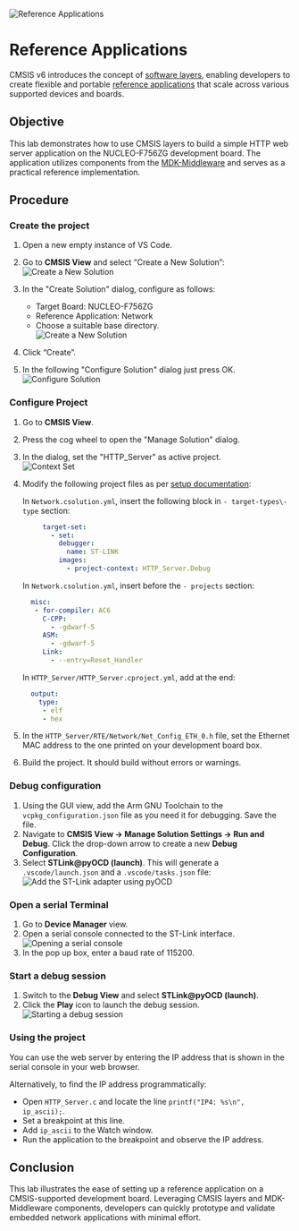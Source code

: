 ![Reference Applications](./img/RefAppWorkflow.png)

# Reference Applications

CMSIS v6 introduces the concept of
[software layers](https://open-cmsis-pack.github.io/cmsis-toolbox/build-overview/#software-layers), enabling developers
to create flexible and portable
[reference applications](https://open-cmsis-pack.github.io/cmsis-toolbox/ReferenceApplications/) that scale across
various supported devices and boards.

## Objective

This lab demonstrates how to use CMSIS layers to build a simple HTTP web server application on the NUCLEO-F756ZG
development board. The application utilizes components from the
[MDK-Middleware](https://github.com/ARM-software/MDK-Middleware) and serves as a practical reference implementation.

## Procedure

### Create the project

1. Open a new empty instance of VS Code.
2. Go to **CMSIS View** and select “Create a New Solution”:  
   ![Create a New Solution](./img/CreateNewSolution.png)
3. In the "Create Solution" dialog, configure as follows:
   
   - Target Board: NUCLEO-F756ZG  
   - Reference Application: Network  
   - Choose a suitable base directory.  
   ![Create a New Solution](./img/CreateNetworkApp.png)
4. Click “Create”.
5. In the following "Configure Solution" dialog just press OK.  
   ![Configure Solution](./img/ConfigureSolution.png)

### Configure Project

1. Go to **CMSIS View**.
2. Press the cog wheel to open the "Manage Solution" dialog.
3. In the dialog, set the "HTTP_Server" as active project.  
   ![Context Set](./img/ContextSet.png)  
4. Modify the following project files as per
   [setup documentation](https://github.com/Open-CMSIS-Pack/vscode-cmsis-debugger/blob/main/docs/setup.md):

   In `Network.csolution.yml`, insert the following block in `- target-types\- type` section:
  
   ```yml
        target-set:
          - set: 
            debugger:
              name: ST-LINK
            images:
              - project-context: HTTP_Server.Debug
   ```

   In `Network.csolution.yml`, insert before the `- projects` section:

   ```yml
     misc:
      - for-compiler: AC6
        C-CPP:
          - -gdwarf-5
        ASM:
          - -gdwarf-5
        Link:
          - --entry=Reset_Handler
   ```

   In `HTTP_Server/HTTP_Server.cproject.yml`, add at the end:

   ```yml
     output:
       type:
        - elf
        - hex
   ```

5. In the `HTTP_Server/RTE/Network/Net_Config_ETH_0.h` file, set the Ethernet MAC address to the one printed on your
   development board box.
6. Build the project. It should build without errors or warnings.

### Debug configuration

1. Using the GUI view, add the Arm GNU Toolchain to the `vcpkg_configuration.json` file as you need it for debugging.
   Save the file.
2. Navigate to **CMSIS View → Manage Solution Settings → Run and Debug**. Click the drop-down arrow to create a new
   **Debug Configuration**.
3. Select **STLink@pyOCD (launch)**. This will generate a `.vscode/launch.json` and a `.vscode/tasks.json` file:  
   ![Add the ST-Link adapter using pyOCD](./img/AddST-LINKLaunchConfig.png)

### Open a serial Terminal

1. Go to **Device Manager** view.
2. Open a serial console connected to the ST-Link interface.  
   ![Opening a serial console](./img/DeviceManagerView.png)
3. In the pop up box, enter a baud rate of 115200.

### Start a debug session

1. Switch to the **Debug View** and select **STLink@pyOCD (launch)**.
2. Click the **Play** icon to launch the debug session.  
   ![Starting a debug session](./img/DebugView.png)

### Using the project

You can use the web server by entering the IP address that is shown in the serial console in your web browser.

Alternatively, to find the IP address programmatically:

- Open `HTTP_Server.c` and locate the line `printf("IP4: %s\n", ip_ascii);`.
- Set a breakpoint at this line.
- Add `ip_ascii` to the Watch window.
- Run the application to the breakpoint and observe the IP address.

## Conclusion

This lab illustrates the ease of setting up a reference application on a CMSIS-supported development board. Leveraging
CMSIS layers and MDK-Middleware components, developers can quickly prototype and validate embedded network
applications with minimal effort.
